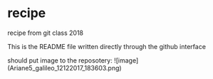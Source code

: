 # recipe
recipe from git class 2018

This is the README file written directly through the github interface

should put image to the reposotery:
![image] (Ariane5_galileo_12122017_183603.png)
